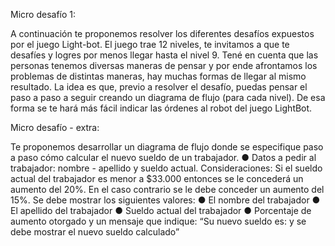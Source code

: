 Micro desafío 1:

A continuación te proponemos resolver los diferentes desafíos expuestos por el juego Light-bot. El juego trae 12 niveles, te invitamos a que te desafíes y logres por menos llegar hasta el nivel 9. Tené en cuenta que las personas tenemos diversas maneras de pensar y por ende afrontamos los problemas de distintas maneras, hay muchas formas de llegar al mismo resultado. La idea es que, previo a resolver el desafío, puedas pensar el paso a paso a seguir creando un diagrama de flujo (para cada nivel). De esa forma se te hará más fácil indicar las órdenes al robot del juego LightBot.

Micro desafío - extra:

Te proponemos desarrollar un diagrama de flujo donde se especifique paso a paso cómo calcular el nuevo sueldo de un trabajador.
    ● Datos a pedir al trabajador: nombre - apellido y sueldo actual. 
Consideraciones:
Si el sueldo actual del trabajador es menor a $33.000 entonces se le concederá un aumento del 20%. En el caso contrario se le debe conceder un aumento del 15%.
Se debe mostrar los siguientes valores:
    ● El nombre del trabajador
    ● El apellido del trabajador
    ● Sueldo actual del trabajador
    ● Porcentaje de aumento otorgado y un mensaje que indique: “Su nuevo sueldo es: y se debe mostrar el nuevo sueldo calculado”